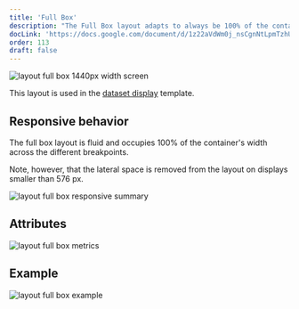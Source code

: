 ```yaml
---
title: 'Full Box'
description: "The Full Box layout adapts to always be 100% of the container's width, occupying twelve columns of the grid."
docLink: 'https://docs.google.com/document/d/1z22aVdWm0j_nsCgnNtLpmTzhUJwktXCvrGSMpJbNSbQ/edit?usp=sharing'
order: 113
draft: false
---
```


![layout full box 1440px width screen](/images/lexicon/layoutfb01.jpg)

This layout is used in the [dataset display](../../../core-components/dataset-display) template.

## Responsive behavior

The full box layout is fluid and occupies 100% of the container's width across the different breakpoints.

Note, however, that the lateral space is removed from the layout on displays smaller than 576 px.

![layout full box responsive summary](/images/lexicon/layoutfbsummary.jpg)

## Attributes

![layout full box metrics](/images/lexicon/layoutfbmetrics01.jpg)

## Example

![layout full box example](/images/lexicon/layoutfbmetricsexample.jpg)
